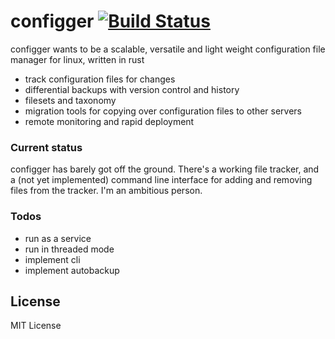 # configger [![Build Status](https://travis-ci.org/arsalan86/configger-rs.svg?branch=master)](https://travis-ci.org/arsalan86/configger-rs)

configger wants to be a scalable, versatile and light weight configuration file manager for linux, written in rust

  - track configuration files for changes
  - differential backups with version control and history
  - filesets and taxonomy
  - migration tools for copying over configuration files to other servers
  - remote monitoring and rapid deployment

### Current status

configger has barely got off the ground. There's a working file tracker, and a (not yet implemented) command line interface for adding and removing files from the tracker. I'm an ambitious person.

### Todos

 - run as a service
 - run in threaded mode
 - implement cli
 - implement autobackup

License
----
MIT License